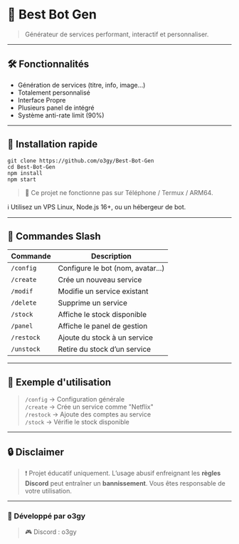 <!--<h1 align="center">Best Bot Gen</h1>
<p align="center">
  🔐 Générateur de comptes Discord performant et simple à utiliser.
</p>

<p align="center">
  <img src="https://img.shields.io/github/stars/o3gy/Best-Bot-Gen?color=orange&style=flat-square" alt="Stars">
  <img src="https://img.shields.io/github/forks/o3gy/Best-Bot-Gen?color=blue&style=flat-square" alt="Forks">
  <img src="https://img.shields.io/github/languages/top/o3gy/Best-Bot-Gen?style=flat-square" alt="Langage principal">
</p>-->
# 🚀 Best Bot Gen

> Générateur de services performant, interactif et personnaliser.

---

## 🛠️ Fonctionnalités

- Génération de services (titre, info, image...)
- Totalement personnalisé
- Interface Propre
- Plusieurs panel de intégré
- Système anti-rate limit (90%)

---

## 🚀 Installation rapide

```
git clone https://github.com/o3gy/Best-Bot-Gen
cd Best-Bot-Gen
npm install
npm start
```

> 📵 Ce projet ne fonctionne pas sur Téléphone / Termux / ARM64.

ℹ️ Utilisez un VPS Linux, Node.js 16+, ou un hébergeur de bot.

---

## 💬 Commandes Slash

| Commande     | Description                          |
|--------------|--------------------------------------|
| `/config`    | Configure le bot (nom, avatar...)    |
| `/create`    | Crée un nouveau service              |
| `/modif`     | Modifie un service existant          |
| `/delete`    | Supprime un service                  |
| `/stock`     | Affiche le stock disponible          |
| `/panel`     | Affiche le panel de gestion          |
| `/restock`   | Ajoute du stock à un service         |
| `/unstock`   | Retire du stock d’un service         |

---

## 🧠 Exemple d'utilisation

> `/config` → Configuration générale  
> `/create` → Crée un service comme "Netflix"  
> `/restock` → Ajoute des comptes au service  
> `/stock` → Vérifie le stock disponible


---

## 🔒 Disclaimer

> ❗ Projet éducatif uniquement.
L’usage abusif enfreignant les **règles Discord** peut entraîner un **bannissement**.
Vous êtes responsable de votre utilisation.

---

### 👤 Développé par **o3gy**
> 🎮 Discord : o3gy
